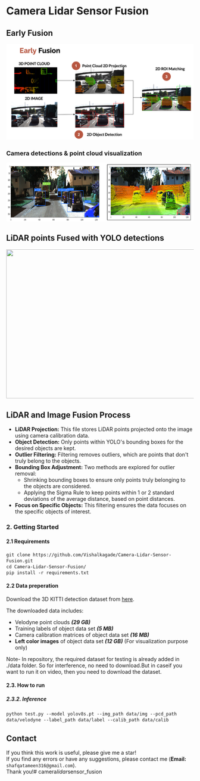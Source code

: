 # Camera Lidar Sensor Fusion

## Early Fusion

<div align="Left">
    <img src="readme_files/early_fusion.png" width="1000">
</div>

### Camera detections & point cloud visualization

<div align="Left">
    <img src="readme_files/combo.png" width="1000">
</div>

## LiDAR points Fused with YOLO detections

<div align="Left">
    <img src="readme_files/test-ezgif.com-video-to-gif-converter.gif" width="1000" height="400">
</div>

## LiDAR and Image Fusion Process

- **LiDAR Projection:** This file stores LiDAR points projected onto the image using camera calibration data.
- **Object Detection:** Only points within YOLO's bounding boxes for the desired objects are kept.
- **Outlier Filtering:** Filtering removes outliers, which are points that don't truly belong to the objects.
- **Bounding Box Adjustment:** Two methods are explored for outlier removal:
  - Shrinking bounding boxes to ensure only points truly belonging to the objects are considered.
  - Applying the Sigma Rule to keep points within 1 or 2 standard deviations of the average distance, based on point distances.
- **Focus on Specific Objects:** This filtering ensures the data focuses on the specific objects of interest.


### 2. Getting Started

#### 2.1 Requirements
```shell script
git clone https://github.com/Vishalkagade/Camera-Lidar-Sensor-Fusion.git
cd Camera-Lidar-Sensor-Fusion/
pip install -r requirements.txt

```

#### 2.2 Data preperation
Download the 3D KITTI detection dataset from [here](http://www.cvlibs.net/datasets/kitti/eval_object.php?obj_benchmark=3d).

The downloaded data includes:

- Velodyne point clouds _**(29 GB)**_
- Training labels of object data set _**(5 MB)**_
- Camera calibration matrices of object data set _**(16 MB)**_
- **Left color images** of object data set _**(12 GB)**_ (For visualization purpose only)

Note- In repository, the required dataset for testing is already added in ./data folder. So for interference, no need to download.But in caseif you want to run it on video, then you need to download the dataset.

#### 2.3. How to run

##### 2.3.2. Inference

```
python test.py --model yolov8s.pt --img_path data/img --pcd_path data/velodyne --label_path data/label --calib_path data/calib

```
## Contact

If you think this work is useful, please give me a star! <br>
If you find any errors or have any suggestions, please contact me (**Email:** `shafqatameen316@gmail.com`). <br>
Thank you!#   c a m e r a _ l i d a r _ s e n s o r _ f u s i o n 